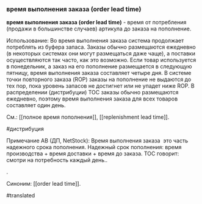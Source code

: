 ### время выполнения заказа (order lead time)

**время выполнения заказа (order lead time)** - время от потребления (продажи в большинстве случаев) артикула до заказа на пополнение.

Использование: Во время выполнения заказа система продолжает потреблять из буфера запаса. Заказы обычно размещаются ежедневно (в некоторых системах они могут размещаться даже чаще), а поставки осуществляются так часто, как это возможно. Если товар используется в понедельник, а заказ на его пополнение размещается в следующую пятницу, время выполнения заказа составляет четыре дня. В системе точки повторного заказа (ROP) заказы на пополнение не выдаются до тех пор, пока уровень запасов не достигнет или не упадет ниже ROP. В распределении (дистрибуции) TOC заказы обычно размещаются ежедневно, поэтому время выполнения заказа для всех товаров составляет один день.

См.: [[полное время пополнения]], [[replenishment lead time]].

#дистрибуция

Примечание АВ (ДП, NetStock): Время выполнения заказа  это часть надежного срока пополнения. Надежный срок пополнения: время производства + время доставки + время до заказа. ТОС говорит: смотри на потребность каждый день..

.        

Синоним: [[order lead time]].

#translated
